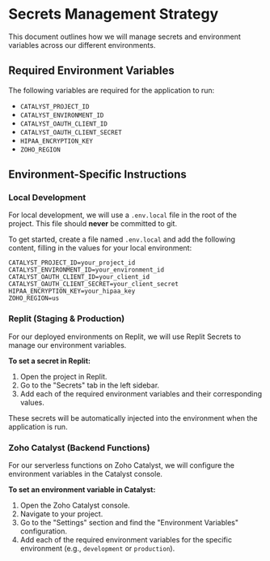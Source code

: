 # Secrets Management Strategy

This document outlines how we will manage secrets and environment variables across our different environments.

## Required Environment Variables

The following variables are required for the application to run:

*   `CATALYST_PROJECT_ID`
*   `CATALYST_ENVIRONMENT_ID`
*   `CATALYST_OAUTH_CLIENT_ID`
*   `CATALYST_OAUTH_CLIENT_SECRET`
*   `HIPAA_ENCRYPTION_KEY`
*   `ZOHO_REGION`

## Environment-Specific Instructions

### Local Development

For local development, we will use a `.env.local` file in the root of the project. This file should **never** be committed to git.

To get started, create a file named `.env.local` and add the following content, filling in the values for your local environment:

```
CATALYST_PROJECT_ID=your_project_id
CATALYST_ENVIRONMENT_ID=your_environment_id
CATALYST_OAUTH_CLIENT_ID=your_client_id
CATALYST_OAUTH_CLIENT_SECRET=your_client_secret
HIPAA_ENCRYPTION_KEY=your_hipaa_key
ZOHO_REGION=us
```

### Replit (Staging & Production)

For our deployed environments on Replit, we will use Replit Secrets to manage our environment variables.

**To set a secret in Replit:**

1.  Open the project in Replit.
2.  Go to the "Secrets" tab in the left sidebar.
3.  Add each of the required environment variables and their corresponding values.

These secrets will be automatically injected into the environment when the application is run.

### Zoho Catalyst (Backend Functions)

For our serverless functions on Zoho Catalyst, we will configure the environment variables in the Catalyst console.

**To set an environment variable in Catalyst:**

1.  Open the Zoho Catalyst console.
2.  Navigate to your project.
3.  Go to the "Settings" section and find the "Environment Variables" configuration.
4.  Add each of the required environment variables for the specific environment (e.g., `development` or `production`).
